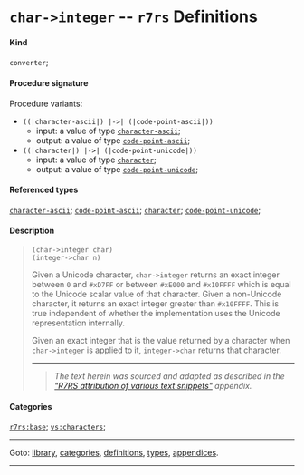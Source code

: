 

<a id='definition__r7rs__char-_3e_integer'></a>

# `char->integer` -- `r7rs` Definitions


#### Kind

`converter`;


#### Procedure signature

Procedure variants:
 * `((|character-ascii|) |->| (|code-point-ascii|))`
   * input: a value of type [`character-ascii`](../../r7rs/types/character-ascii.md#type__r7rs__character-ascii);
   * output: a value of type [`code-point-ascii`](../../r7rs/types/code-point-ascii.md#type__r7rs__code-point-ascii);
 * `((|character|) |->| (|code-point-unicode|))`
   * input: a value of type [`character`](../../r7rs/types/character.md#type__r7rs__character);
   * output: a value of type [`code-point-unicode`](../../r7rs/types/code-point-unicode.md#type__r7rs__code-point-unicode);


#### Referenced types

[`character-ascii`](../../r7rs/types/character-ascii.md#type__r7rs__character-ascii);
[`code-point-ascii`](../../r7rs/types/code-point-ascii.md#type__r7rs__code-point-ascii);
[`character`](../../r7rs/types/character.md#type__r7rs__character);
[`code-point-unicode`](../../r7rs/types/code-point-unicode.md#type__r7rs__code-point-unicode);


#### Description

> ````
> (char->integer char)
> (integer->char n)
> ````
> 
> 
> Given a Unicode character,
> `char->integer` returns an exact integer
> between `0` and `#xD7FF` or
> between `#xE000` and `#x10FFFF`
> which is equal to the Unicode scalar value of that character.
> Given a non-Unicode character,
> it returns an exact integer greater than `#x10FFFF`.
> This is true independent of whether the implementation uses
> the Unicode representation internally.
> 
> Given an exact integer that is the value returned by
> a character when `char->integer` is applied to it, `integer->char`
> returns that character.
> 
> 
> ----
> > *The text herein was sourced and adapted as described in the ["R7RS attribution of various text snippets"](../../r7rs/appendices/attribution.md#appendix__r7rs__attribution) appendix.*


#### Categories

[`r7rs:base`](../../r7rs/categories/r7rs_3a_base.md#category__r7rs__r7rs_3a_base);
[`vs:characters`](../../r7rs/categories/vs_3a_characters.md#category__r7rs__vs_3a_characters);

----

Goto: [library](../../r7rs/_index.md#library__r7rs), [categories](../../r7rs/categories/_index.md#toc__r7rs__categories), [definitions](../../r7rs/definitions/_index.md#toc__r7rs__definitions), [types](../../r7rs/types/_index.md#toc__r7rs__types), [appendices](../../r7rs/appendices/_index.md#toc__r7rs__appendices).

----

